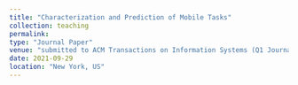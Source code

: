 ```yaml
---
title: "Characterization and Prediction of Mobile Tasks"
collection: teaching
permalink: 
type: "Journal Paper"
venue: "submitted to ACM Transactions on Information Systems (Q1 Journal) "
date: 2021-09-29
location: "New York, US"
---
```

